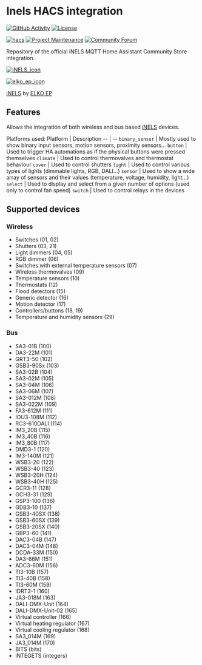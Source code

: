 # Inels HACS integration

<!--[![GitHub Release][releases-shield]][releases]-->
[![GitHub Activity][commits-shield]][commits]
[![License][license-shield]](LICENSE)

[![hacs][hacsbadge]][hacs]
[![Project Maintenance][maintenance-shield]](http://github.com/ZeD4805)
[![Community Forum][forum-shield]][forum]

Repository of the official iNELS MQTT Home Assistant Community Store integration.

[![iNELS_icon][iNELS_icon]][iNELS]

[![elko_ep_icon][elko_ep_icon]][elko_ep]

[iNELS][iNELS] by [ELKO EP][elko_ep]

## Features
Allows the integration of both wireless and bus based [iNELS] devices.

Platforms used:
Platform | Description
-- | --
`binary_sensor` | Mostly used to show binary input sensors, motion sensors, proximity sensors...
`button` | Used to trigger HA automations as if the physical buttons were pressed themselves
`climate` | Used to control thermovalves and thermostat behaviour
`cover` | Used to control shutters
`light` | Used to control various types of lights (dimmable lights, RGB, DALI...)
`sensor` | Used to show a wide array of sensors and their values (temperature, voltage, humidity, light...)
`select` | Used to display and select from a given number of options (used only to control fan speed)
`switch` | Used to control relays in the devices

## Supported devices
### Wireless
- Switches (01, 02)
- Shutters (03, 21)
- Light dimmers (04, 05)
- RGB dimmer (06)
- Switches with external temperature sensors (07)
- Wireless thermovalves (09)
- Temperature sensors (10)
- Thermostats (12)
- Flood detectors (15)
- Generic detector (16)
- Motion detector (17)
- Controllers/buttons (18, 19)
- Temperature and humidity sensors (29)

### Bus

- SA3-01B (100)
- DA3-22M (101)
- GRT3-50 (102)
- GSB3-90Sx (103)
- SA3-02B (104)
- SA3-02M (105)
- SA3-04M (106)
- SA3-06M (107)
- SA3-012M (108)
- SA3-022M (109)
- FA3-612M (111)
- IOU3-108M (112)
- RC3-610DALI (114)
- IM3_20B (115)
- IM3_40B (116)
- IM3_80B (117)
- DMD3-1 (120)
- IM3-140M (121)
- WSB3-20 (122)
- WSB3-40 (123)
- WSB3-20H (124)
- WSB3-40H (125)
- GCR3-11 (128)
- GCH3-31 (129)
- GSP3-100 (136)
- GDB3-10 (137)
- GSB3-40SX (138)
- GSB3-60SX (139)
- GSB3-20SX (140)
- GBP3-60 (141)
- DAC3-04B (147)
- DAC3-04M (148)
- DCDA-33M (150)
- DA3-66M (151)
- ADC3-60M (156)
- TI3-10B (157)
- TI3-40B (158)
- TI3-60M (159)
- IDRT3-1 (160)
- JA3-018M (163)
- DALI-DMX-Unit (164)
- DALI-DMX-Unit-02 (165)
- Virtual controller (166)
- Virtual heating regulator (167)
- Virtual cooling regulator (168)
- SA3_014M (169)
- JA3_014M (170)
- BITS (bits)
- INTEGETS (integers)

[iNELS_icon]: https://www.inels.com/media/img/logo.png
[iNELS]: https://www.inels.com/
[elko_ep_icon]: https://www.elkoep.com/media/img/logo.png
[elko_ep]: https://www.elkoep.com
[commits-shield]: https://img.shields.io/github/commit-activity/y/ZeD4805/inels-hacs-new.svg?style=for-the-badge
[commits]: https://github.com/ZeD4805/inels-hacs-new/commits/master
[hacs]: https://github.com/custom-components/hacs
[hacsbadge]: https://img.shields.io/badge/HACS-Custom-41BDF5.svg?style=for-the-badge
[forum-shield]: https://img.shields.io/badge/community-forum-brightgreen.svg?style=for-the-badge
[forum]: https://community.home-assistant.io/
[license-shield]: https://img.shields.io/github/license/ZeD4805/inels-hacs-new.svg?style=for-the-badge
[maintenance-shield]: https://img.shields.io/badge/maintainer-ZeD4805-blue.svg?style=for-the-badge
[releases-shield]: https://img.shields.io/github/release/ZeD4805/inels-hacs-new.svg?style=for-the-badge
[releases]: https://github.com/ZeD4805/inels-hacs-new/releases
